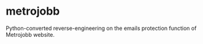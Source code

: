 # metrojobb
Python-converted reverse-engineering on the emails protection function of Metrojobb website.
